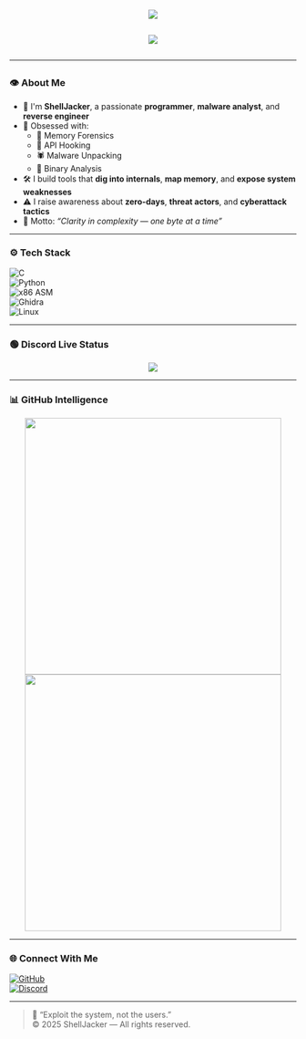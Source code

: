 <h1 align="center">
  <img src="https://readme-typing-svg.herokuapp.com?font=Fira+Code&size=30&duration=3000&pause=1000&color=00CFFF&center=true&vCenter=true&width=435&lines=💀+ShellJacker"
</h1>

<p align="center">
  <img src="https://readme-typing-svg.herokuapp.com?font=Fira+Code&size=22&duration=3000&pause=1000&color=FF0000&center=true&vCenter=true&width=450&lines=Malware+Analyst+%7C+Reverse+Engineer;Post+Exploitation+%7C+Coder;Injecting+Shellcode...;Hooking+APIs...;Bypassing+Security..." />
</p>

---

### 👁️ About Me

- 🧠 I'm **ShellJacker**, a passionate **programmer**, **malware analyst**, and **reverse engineer**
- 💾 Obsessed with:
  - 📂 Memory Forensics
  - 🧬 API Hooking
  - 🕷️ Malware Unpacking
  - 🔗 Binary Analysis
- 🛠️ I build tools that **dig into internals**, **map memory**, and **expose system weaknesses**
- ⚠️ I raise awareness about **zero-days**, **threat actors**, and **cyberattack tactics**
- 🔐 Motto: _“Clarity in complexity — one byte at a time”_

---

### ⚙️ Tech Stack

![C](https://img.shields.io/badge/C-Terminal_Green?style=for-the-badge&logo=c&logoColor=00FF00&color=111111)  
![Python](https://img.shields.io/badge/Python-Terminal_Green?style=for-the-badge&logo=python&logoColor=00FF00&color=111111)  
![x86 ASM](https://img.shields.io/badge/x86%2F64%20ASM-Terminal_Green?style=for-the-badge&logoColor=00FF00&color=111111)  
![Ghidra](https://img.shields.io/badge/Ghidra-Terminal_Green?style=for-the-badge&logoColor=00FF00&color=111111)  
![Linux](https://img.shields.io/badge/Linux-Terminal_Green?style=for-the-badge&logo=linux&logoColor=00FF00&color=111111)

---

### 🟢 Discord Live Status

<p align="center">
  <img src="https://lanyard.cnrad.dev/api/1245783823581577358?theme=dark&borderRadius=15px&animated=true&hideDiscrim=false&idleMessage=Injecting+shellcode..." />
</p>

---

### 📊 GitHub Intelligence

<p align="center">
  <img src="https://github-readme-stats.vercel.app/api?username=ShellJacker&show_icons=true&theme=radical" width="450"/>
  <img src="https://github-readme-streak-stats.herokuapp.com?user=ShellJacker&theme=radical" width="450"/>
</p>

---

### 🌐 Connect With Me

[![GitHub](https://img.shields.io/badge/GitHub-Terminal_Green?style=for-the-badge&logo=github&logoColor=00FF00&color=111111)](https://github.com/ShellJacker)  
[![Discord](https://img.shields.io/badge/Discord-ShellJacker%231000-5865F2?style=for-the-badge&logo=discord&logoColor=white)](https://discordapp.com/users/1245783823581577358)

---

> 🧠 “Exploit the system, not the users.”  
> © 2025 ShellJacker — All rights reserved.
